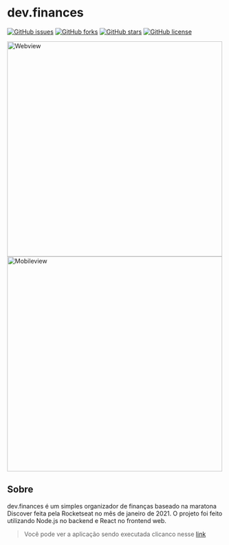 # dev.finances

[![GitHub issues](https://img.shields.io/github/issues/leandrolid/dev.finances)](https://github.com/leandrolid/dev.finances/issues)
[![GitHub forks](https://img.shields.io/github/forks/leandrolid/dev.finances)](https://github.com/leandrolid/dev.finances/network)
[![GitHub stars](https://img.shields.io/github/stars/leandrolid/dev.finances)](https://github.com/leandrolid/dev.finances/stargazers)
[![GitHub license](https://img.shields.io/github/license/leandrolid/dev.finances)](https://github.com/leandrolid/dev.finances)

<p style="display:flex, justify-content: center, aligin-content: center" >
<img src="https://user-images.githubusercontent.com/61424755/106782466-f4664480-6628-11eb-846e-826cf6e9c1ff.jpg" alt="Webview" height="500px" />

<img src="https://user-images.githubusercontent.com/61424755/106782473-f6c89e80-6628-11eb-9c7f-7e4ca8486665.jpg" alt="Mobileview" height="500px" />
<p/>

## Sobre 
dev.finances é um simples organizador de finanças baseado na maratona Discover feita pela Rocketseat no mês de janeiro de 2021. O projeto foi feito utilizando Node.js no backend e React no frontend web.

> Você pode ver a aplicação sendo executada clicanco nesse [link](https://devfinances-leandro.herokuapp.com/)
